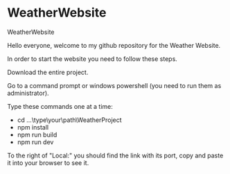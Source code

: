 # WeatherWebsite
WeatherWebsite

Hello everyone, welcome to my github repository for the Weather Website.

In order to start the website you need to follow these steps.

Download the entire project.

Go to a command prompt or windows powershell (you need to run them as administrator).

Type these commands one at a time:
 - cd ...\type\your\path\WeatherProject
 - npm install
 - npm run build
 - npm run dev
   
To the right of "Local:" you should find the link with its port, copy and paste it into your browser to see it.
